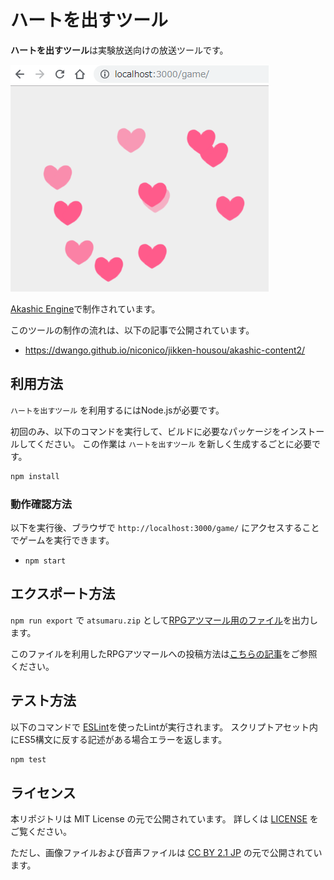 # ハートを出すツール

**ハートを出すツール**は実験放送向けの放送ツールです。

![スクリーンショット](./img/screenshot.png)

[Akashic Engine](https://akashic-games.github.io/)で制作されています。

このツールの制作の流れは、以下の記事で公開されています。

- https://dwango.github.io/niconico/jikken-housou/akashic-content2/


## 利用方法

 `ハートを出すツール` を利用するにはNode.jsが必要です。

初回のみ、以下のコマンドを実行して、ビルドに必要なパッケージをインストールしてください。
この作業は `ハートを出すツール` を新しく生成するごとに必要です。

```sh
npm install
```

### 動作確認方法

以下を実行後、ブラウザで `http://localhost:3000/game/` にアクセスすることでゲームを実行できます。

* `npm start`

## エクスポート方法

`npm run export` で `atsumaru.zip` として[RPGアツマール用のファイル](https://game.nicovideo.jp/atsumaru/)を出力します。

このファイルを利用したRPGアツマールへの投稿方法は[こちらの記事](https://akashic-games.github.io/guide/export-atsumaru.html)をご参照ください。

## テスト方法

以下のコマンドで [ESLint](https://github.com/eslint/eslint "ESLint")を使ったLintが実行されます。
スクリプトアセット内にES5構文に反する記述がある場合エラーを返します。

```sh
npm test
```

## ライセンス

本リポジトリは MIT License の元で公開されています。
詳しくは [LICENSE](./LICENSE) をご覧ください。
 
ただし、画像ファイルおよび音声ファイルは
[CC BY 2.1 JP](https://creativecommons.org/licenses/by/2.1/jp/) の元で公開されています。
